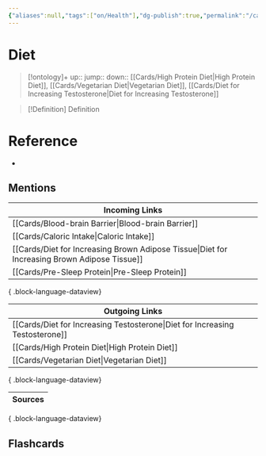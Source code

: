 ```yaml
---
{"aliases":null,"tags":["on/Health"],"dg-publish":true,"permalink":"/cards/diet/","dgPassFrontmatter":true}
---
```


# Diet

> [!ontology]+
> up:: 
> jump:: 
> down:: [[Cards/High Protein Diet\|High Protein Diet]], [[Cards/Vegetarian Diet\|Vegetarian Diet]], [[Cards/Diet for Increasing Testosterone\|Diet for Increasing Testosterone]]

> [!Definition] Definition

# Reference

- 

## Mentions

| Incoming Links                                                                                  |
| ----------------------------------------------------------------------------------------------- |
| [[Cards/Blood-brain Barrier\|Blood-brain Barrier]]                                           |
| [[Cards/Caloric Intake\|Caloric Intake]]                                                     |
| [[Cards/Diet for Increasing Brown Adipose Tissue\|Diet for Increasing Brown Adipose Tissue]] |
| [[Cards/Pre-Sleep Protein\|Pre-Sleep Protein]]                                               |

{ .block-language-dataview}

| Outgoing Links                                                                  |
| ------------------------------------------------------------------------------- |
| [[Cards/Diet for Increasing Testosterone\|Diet for Increasing Testosterone]] |
| [[Cards/High Protein Diet\|High Protein Diet]]                               |
| [[Cards/Vegetarian Diet\|Vegetarian Diet]]                                   |

{ .block-language-dataview}

| Sources |
| ------- |

{ .block-language-dataview}

## Flashcards